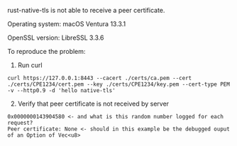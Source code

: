 rust-native-tls is not able to receive a peer certificate.

Operating system:
macOS Ventura 13.3.1

OpenSSL version:
LibreSSL 3.3.6

To reproduce the problem:

1. Run curl
```
curl https://127.0.0.1:8443 --cacert ./certs/ca.pem --cert ./certs/CPE1234/cert.pem --key ./certs/CPE1234/key.pem --cert-type PEM -v --http0.9 -d 'hello native-tls'
```
2. Verify that peer certificate is not received by server
```
0x0000000143904580 <- and what is this random number logged for each request?
Peer certificate: None <- should in this example be the debugged ouput of an Option of Vec<u8>
```